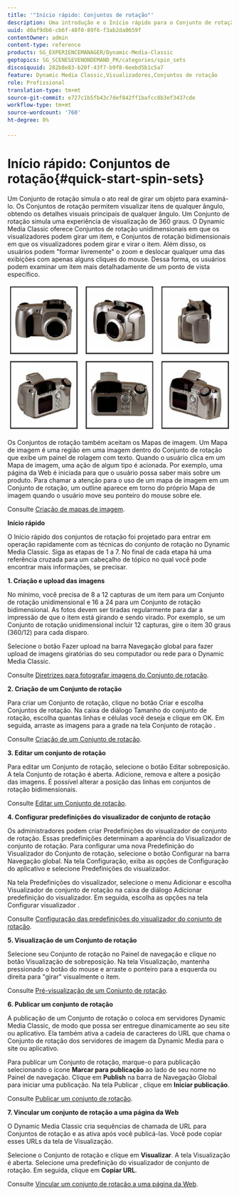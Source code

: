 ```yaml
---
title: '"Início rápido: Conjuntos de rotação"'
description: Uma introdução e o Início rápido para o Conjunto de rotação para ajudá-lo a ativar e executar rapidamente.
uuid: d0af9db6-cb6f-48f0-89f6-f3ab2da0659f
contentOwner: admin
content-type: reference
products: SG_EXPERIENCEMANAGER/Dynamic-Media-Classic
geptopics: SG_SCENESEVENONDEMAND_PK/categories/spin_sets
discoiquuid: 282b8e83-b20f-43f7-b9f8-6eebd5b1c5a7
feature: Dynamic Media Classic,Visualizadores,Conjuntos de rotação
role: Profissional
translation-type: tm+mt
source-git-commit: e727c1b5fb43c7def842ff1bafcc8b3ef3437cde
workflow-type: tm+mt
source-wordcount: '760'
ht-degree: 0%

---
```



# Início rápido: Conjuntos de rotação{#quick-start-spin-sets}

Um Conjunto de rotação simula o ato real de girar um objeto para examiná-lo. Os Conjuntos de rotação permitem visualizar itens de qualquer ângulo, obtendo os detalhes visuais principais de qualquer ângulo. Um Conjunto de rotação simula uma experiência de visualização de 360 graus. O Dynamic Media Classic oferece Conjuntos de rotação unidimensionais em que os visualizadores podem girar um item, e Conjuntos de rotação bidimensionais em que os visualizadores podem girar e virar o item. Além disso, os usuários podem &quot;formar livremente&quot; o zoom e deslocar qualquer uma das exibições com apenas alguns cliques do mouse. Dessa forma, os usuários podem examinar um item mais detalhadamente de um ponto de vista específico.

![Imagens para um conjunto de rotação.](/help/assets/spin_set.png)

Os Conjuntos de rotação também aceitam os Mapas de imagem. Um Mapa de imagem é uma região em uma imagem dentro do Conjunto de rotação que exibe um painel de rolagem com texto. Quando o usuário clica em um Mapa de imagem, uma ação de algum tipo é acionada. Por exemplo, uma página da Web é iniciada para que o usuário possa saber mais sobre um produto. Para chamar a atenção para o uso de um mapa de imagem em um Conjunto de rotação, um outline aparece em torno do próprio Mapa de imagem quando o usuário move seu ponteiro do mouse sobre ele.

Consulte [Criação de mapas de imagem](creating-image-maps.md).

**Início rápido**

O Início rápido dos conjuntos de rotação foi projetado para entrar em operação rapidamente com as técnicas do conjunto de rotação no Dynamic Media Classic. Siga as etapas de 1 a 7. No final de cada etapa há uma referência cruzada para um cabeçalho de tópico no qual você pode encontrar mais informações, se precisar.

**1. Criação e upload das imagens**

No mínimo, você precisa de 8 a 12 capturas de um item para um Conjunto de rotação unidimensional e 16 a 24 para um Conjunto de rotação bidimensional. As fotos devem ser tiradas regularmente para dar a impressão de que o item está girando e sendo virado. Por exemplo, se um Conjunto de rotação unidimensional incluir 12 capturas, gire o item 30 graus (360/12) para cada disparo.

Selecione o botão Fazer upload na barra Navegação global para fazer upload de imagens giratórias do seu computador ou rede para o Dynamic Media Classic.

Consulte [Diretrizes para fotografar imagens do Conjunto de rotação](creating-spin-set.md#guidelines-for-shooting-spin-set-images).

**2. Criação de um Conjunto de rotação**

Para criar um Conjunto de rotação, clique no botão Criar e escolha Conjuntos de rotação. Na caixa de diálogo Tamanho do conjunto de rotação, escolha quantas linhas e células você deseja e clique em OK. Em seguida, arraste as imagens para a grade na tela Conjunto de rotação .

Consulte [Criação de um Conjunto de rotação](creating-spin-set.md#creating-a-spin-set).

<!-- 

Comment Type: remark
Last Modified By: unknown unknown 
Last Modified Date: 

<p>See <a href="#UnresolvedLink-sc7_spinsets_sp.xml#WS98ca2e6790647c06-245331fc135ab744793-8000">Including Image Maps in Spin Sets</a> to add clickable, hotspot regions, known as Image Maps, to images in a Spin Set. </p>

 -->

<!-- 

Comment Type: remark
Last Modified By: unknown unknown 
Last Modified Date: 

<p>See also <a href="#UnresolvedLink-sc7_spinsets_sp.xml#WS98ca2e6790647c06229f600f135ab7cc461-8000">Managing InfoPanel content</a>.</p>

 -->

**3. Editar um conjunto de rotação**

Para editar um Conjunto de rotação, selecione o botão Editar sobreposição. A tela Conjunto de rotação é aberta. Adicione, remova e altere a posição das imagens. É possível alterar a posição das linhas em conjuntos de rotação bidimensionais.

Consulte [Editar um Conjunto de rotação](creating-spin-set.md#editing-a-spin-set).

**4. Configurar predefinições do visualizador de conjunto de rotação**

Os administradores podem criar Predefinições do visualizador de conjunto de rotação. Essas predefinições determinam a aparência do Visualizador de conjunto de rotação. Para configurar uma nova Predefinição do Visualizador do Conjunto de rotação, selecione o botão Configurar na barra Navegação global. Na tela Configuração, exiba as opções de Configuração do aplicativo e selecione Predefinições do visualizador.

Na tela Predefinições do visualizador, selecione o menu Adicionar e escolha Visualizador de conjunto de rotação na caixa de diálogo Adicionar predefinição do visualizador. Em seguida, escolha as opções na tela Configurar visualizador .

Consulte [Configuração das predefinições do visualizador do conjunto de rotação](setting-spin-set-viewer-presets.md#setting-up-spin-set-viewer-presets).

**5. Visualização de um Conjunto de rotação**

Selecione seu Conjunto de rotação no Painel de navegação e clique no botão Visualização de sobreposição. Na tela Visualização, mantenha pressionado o botão do mouse e arraste o ponteiro para a esquerda ou direita para &quot;girar&quot; visualmente o item.

Consulte [Pré-visualização de um Conjunto de rotação](previewing-spin-set.md#previewing-a-spin-set).

**6. Publicar um conjunto de rotação**

A publicação de um Conjunto de rotação o coloca em servidores Dynamic Media Classic, de modo que possa ser entregue dinamicamente ao seu site ou aplicativo. Ela também ativa a cadeia de caracteres do URL que chama o Conjunto de rotação dos servidores de imagem da Dynamic Media para o site ou aplicativo.

Para publicar um Conjunto de rotação, marque-o para publicação selecionando o ícone **Marcar para publicação** ao lado de seu nome no Painel de navegação. Clique em **Publish** na barra de Navegação Global para iniciar uma publicação. Na tela Publicar , clique em **Iniciar publicação**.

Consulte [Publicar um conjunto de rotação](publishing-spin-set.md#publishing-a-spin-set).

**7. Vincular um conjunto de rotação a uma página da Web**

O Dynamic Media Classic cria sequências de chamada de URL para Conjuntos de rotação e as ativa após você publicá-las. Você pode copiar esses URLs da tela de Visualização.

Selecione o Conjunto de rotação e clique em **Visualizar**. A tela Visualização é aberta. Selecione uma predefinição do visualizador de conjunto de rotação. Em seguida, clique em **Copiar URL**.

Consulte [Vincular um conjunto de rotação a uma página da Web](linking-spin-set-web-page.md#linking-a-spin-set-to-a-web-page).
